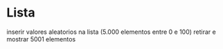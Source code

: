 # Lista
inserir valores aleatorios na lista (5.000 elementos entre 0 e 100)
retirar e mostrar 5001 elementos
